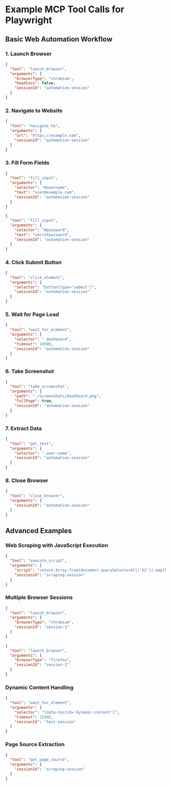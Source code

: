 # Example MCP Tool Calls for Playwright

## Basic Web Automation Workflow

### 1. Launch Browser
```json
{
  "tool": "launch_browser",
  "arguments": {
    "browserType": "chromium",
    "headless": false,
    "sessionId": "automation-session"
  }
}
```

### 2. Navigate to Website
```json
{
  "tool": "navigate_to",
  "arguments": {
    "url": "https://example.com",
    "sessionId": "automation-session"
  }
}
```

### 3. Fill Form Fields
```json
{
  "tool": "fill_input",
  "arguments": {
    "selector": "#username",
    "text": "user@example.com",
    "sessionId": "automation-session"
  }
}
```

```json
{
  "tool": "fill_input",
  "arguments": {
    "selector": "#password",
    "text": "secretpassword",
    "sessionId": "automation-session"
  }
}
```

### 4. Click Submit Button
```json
{
  "tool": "click_element",
  "arguments": {
    "selector": "button[type='submit']",
    "sessionId": "automation-session"
  }
}
```

### 5. Wait for Page Load
```json
{
  "tool": "wait_for_element",
  "arguments": {
    "selector": ".dashboard",
    "timeout": 10000,
    "sessionId": "automation-session"
  }
}
```

### 6. Take Screenshot
```json
{
  "tool": "take_screenshot",
  "arguments": {
    "path": "./screenshots/dashboard.png",
    "fullPage": true,
    "sessionId": "automation-session"
  }
}
```

### 7. Extract Data
```json
{
  "tool": "get_text",
  "arguments": {
    "selector": ".user-name",
    "sessionId": "automation-session"
  }
}
```

### 8. Close Browser
```json
{
  "tool": "close_browser",
  "arguments": {
    "sessionId": "automation-session"
  }
}
```

## Advanced Examples

### Web Scraping with JavaScript Execution
```json
{
  "tool": "execute_script",
  "arguments": {
    "script": "return Array.from(document.querySelectorAll('h2')).map(h => h.textContent);",
    "sessionId": "scraping-session"
  }
}
```

### Multiple Browser Sessions
```json
{
  "tool": "launch_browser",
  "arguments": {
    "browserType": "chromium",
    "sessionId": "session-1"
  }
}
```

```json
{
  "tool": "launch_browser",
  "arguments": {
    "browserType": "firefox",
    "sessionId": "session-2"
  }
}
```

### Dynamic Content Handling
```json
{
  "tool": "wait_for_element",
  "arguments": {
    "selector": "[data-testid='dynamic-content']",
    "timeout": 15000,
    "sessionId": "test-session"
  }
}
```

### Page Source Extraction
```json
{
  "tool": "get_page_source",
  "arguments": {
    "sessionId": "scraping-session"
  }
}
```
